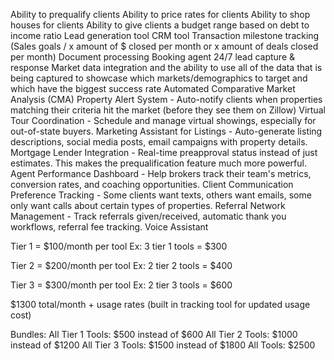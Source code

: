Ability to prequalify clients
Ability to price rates for clients
Ability to shop houses for clients
Ability to give clients a budget range based on debt to income ratio
Lead generation tool
CRM tool
Transaction milestone tracking (Sales goals / x amount of $ closed per month or x amount of deals closed per month)
Document processing
Booking agent
24/7 lead capture & response
Market data integration and the ability to use all of the data that is being captured to showcase which markets/demographics to target and which have the biggest success rate
Automated Comparative Market Analysis (CMA)
Property Alert System - Auto-notify clients when properties matching their criteria hit the market (before they see them on Zillow)
Virtual Tour Coordination - Schedule and manage virtual showings, especially for out-of-state buyers.
Marketing Assistant for Listings - Auto-generate listing descriptions, social media posts, email campaigns with property details.
Mortgage Lender Integration - Real-time preapproval status instead of just estimates. This makes the prequalification feature much more powerful.
Agent Performance Dashboard - Help brokers track their team's metrics, conversion rates, and coaching opportunities.
Client Communication Preference Tracking - Some clients want texts, others want emails, some only want calls about certain types of properties.
Referral Network Management - Track referrals given/received, automatic thank you workflows, referral fee tracking.
Voice Assistant




Tier 1 = $100/month per tool
Ex: 3 tier 1 tools = $300

Tier 2 = $200/month per tool
Ex: 2 tier 2 tools = $400

Tier 3 = $300/month per tool
Ex: 2 tier 3 tools = $600

$1300 total/month + usage rates (built in tracking tool for updated usage cost)


Bundles:
All Tier 1 Tools: $500 instead of $600
All Tier 2 Tools: $1000 instead of $1200
All Tier 3 Tools: $1500 instead of $1800
All Tools: $2500
